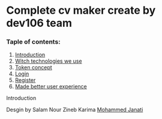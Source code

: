 # Complete cv maker create by dev106 team 
### Taple of contents: 
<ol>
  <li> <a href="#intro">Introduction</a></li>
  <li> <a href="#te">Witch technologies we use</a></li>
  <li> <a href="#concept">Token concept</a></li>
  <li> <a href="#login">Login</a></li>
  <li> <a href="#regi">Register</a></li>
  <li> <a href="#ui">Made better user experience</a></li>
</ol>

<div id="intro">Introduction</div>
<p>
  
</p>
Desgin by Salam Nour Zineb Karima <a href="https://www.facebook.com/Mujanati13">Mohammed Janati</a>
